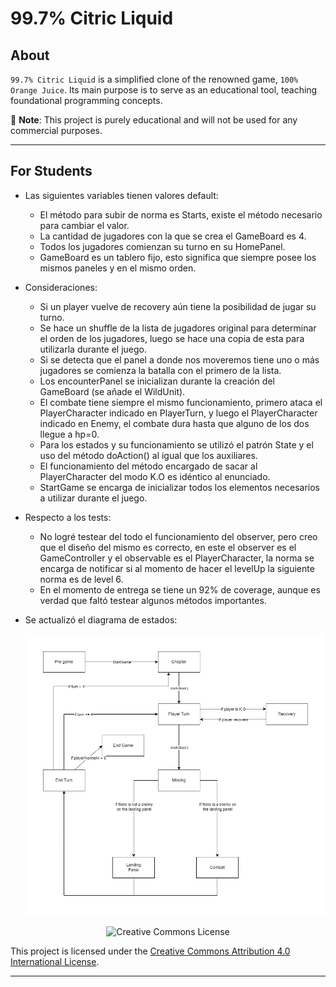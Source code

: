 # 99.7% Citric Liquid

## About

`99.7% Citric Liquid` is a simplified clone of the renowned game, `100% Orange Juice`. Its main
purpose is to serve as an educational tool, teaching foundational programming concepts.

📢 **Note**: This project is purely educational and will not be used for any commercial purposes.

---

## For Students

* Las siguientes variables tienen valores default:
  * El método para subir de norma es Starts, existe el método necesario para cambiar el valor.
  * La cantidad de jugadores con la que se crea el GameBoard es 4.
  * Todos los jugadores comienzan su turno en su HomePanel.
  * GameBoard es un tablero fijo, esto significa que siempre posee los mismos paneles y en el mismo orden.

* Consideraciones:
  * Si un player vuelve de recovery aún tiene la posibilidad de jugar su turno.
  * Se hace un shuffle de la lista de jugadores original para determinar el orden de los jugadores, luego se hace una copia de esta para utilizarla
  durante el juego.
  * Si se detecta que el panel a donde nos moveremos tiene uno o más jugadores se comienza la batalla con el primero de la lista.
  * Los encounterPanel se inicializan durante la creación del GameBoard (se añade el WildUnit).
  * El combate tiene siempre el mismo funcionamiento, primero ataca el PlayerCharacter indicado en PlayerTurn, y luego el PlayerCharacter indicado
  en Enemy, el combate dura hasta que alguno de los dos llegue a hp=0.
  * Para los estados y su funcionamiento se utilizó el patrón State y el uso del método doAction() al igual que los auxiliares.
  * El funcionamiento del método encargado de sacar al PlayerCharacter del modo K.O es idéntico al enunciado.
  * StartGame se encarga de inicializar todos los elementos necesarios a utilizar durante el juego.

* Respecto a los tests:
  * No logré testear del todo el funcionamiento del observer, pero creo que el diseño del mismo es correcto, en este el observer es el GameController y
  el observable es el PlayerCharacter, la norma se encarga de notificar si al momento de hacer el levelUp la siguiente norma es de level 6.
  * En el momento de entrega se tiene un 92% de coverage, aunque es verdad que faltó testear algunos métodos importantes.


* Se actualizó el diagrama de estados:

    ![Diagrama de estados](docs/diagrama.png)


<div style="text-align:center;">
    <img src="https://i.creativecommons.org/l/by/4.0/88x31.png" alt="Creative Commons License">
</div>

This project is licensed under the [Creative Commons Attribution 4.0 International License](http://creativecommons.org/licenses/by/4.0/).

---